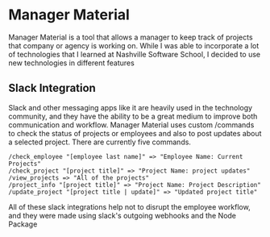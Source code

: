 # Manager Material

Manager Material is a tool that allows a manager to keep track of projects that company or agency is working on. 
While I was able to incorporate a lot of technologies that I learned at Nashville Software School, I decided to 
use new technologies in different features 

## Slack Integration 
Slack and other messaging apps like it are heavily used in the technology community, and they have the ability to be 
a great medium to improve both communication and workflow.  Manager Material uses custom /commands to check the status of projects or
employees and also to post updates about a selected project.  There are currently five commands.

```
/check_employee "[employee last name]" => "Employee Name: Current Projects"
/check_project "[project title]" => "Project Name: project updates"
/view_projects => "All of the projects"
/project_info "[project title]" => "Project Name: Project Description"
/update_project "[project title | update]" => "Updated project title" 
```

All of these slack integrations help not to disrupt the employee workflow, and they were made using slack's outgoing webhooks
and the Node Package